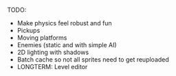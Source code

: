 TODO:
- Make physics feel robust and fun
- Pickups
- Moving platforms
- Enemies (static and with simple AI)
- 2D lighting with shadows
- Batch cache so not all sprites need to get reuploaded
- LONGTERM: Level editor 